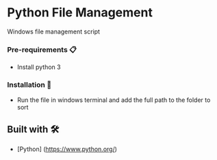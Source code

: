 # Python File Management

Windows file management script

### Pre-requirements 📋

* Install python 3

### Installation 🔧

* Run the file in windows terminal and add the full path to the folder to sort

## Built with 🛠️

* [Python] (https://www.python.org/)
